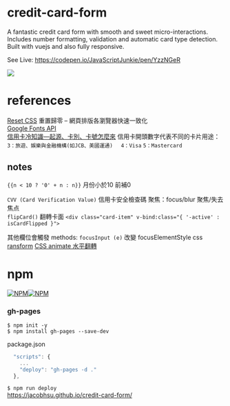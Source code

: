 # credit-card-form

A fantastic credit card form with smooth and sweet micro-interactions. Includes number formatting, validation and automatic card type detection. Built with vuejs and also fully responsive.

See Live: https://codepen.io/JavaScriptJunkie/pen/YzzNGeR

![](demo.gif)

# references

[Reset CSS](https://meyerweb.com/eric/tools/css/reset/) 重置歸零 – 網頁排版各瀏覽器快速一致化  
[Google Fonts API](https://developers.google.com/fonts/docs/css2)  
[信用卡冷知識―起源、卡別、卡號怎麼來](https://www.money101.com.tw/blog/冷知識-信用卡卡號不是這麼簡單的！)
信用卡開頭數字代表不同的卡片用途： `3：旅遊、娛樂與金融機構(如JCB、美國運通)　 4：Visa` `5：Mastercard`　  

## notes

`{{n < 10 ? '0' + n : n}}`  月份小於10 前補0  

`CVV (Card Verification Value)` 信用卡安全檢查碼  聚焦：focus/blur 聚焦/失去焦点  
`flipCard()` 翻轉卡面  `<div class="card-item" v-bind:class="{ '-active' : isCardFlipped }">`

其他欄位會觸發 methods:  `focusInput (e)`  改變 focusElementStyle css [ransform](https://developer.mozilla.org/zh-TW/docs/Web/CSS/transform)
[CSS animate 水平翻轉](https://codepen.io/Inu/pen/vOKJgd)  

# npm 

[![NPM](https://nodei.co/npm/vue-the-mask.png?downloads=true&stars=true)](https://www.npmjs.com/package/vue-the-mask)[![NPM](https://nodei.co/npm/gh-pages.png?downloads=true&stars=true)](https://www.npmjs.com/package/gh-pages)  

### gh-pages

`$ npm init -y`  
`$ npm install gh-pages --save-dev`  

package.json
```js
  "scripts": {
	...
    "deploy": "gh-pages -d ."
  },
```
`$ npm run deploy`  
https://jacobhsu.github.io/credit-card-form/  
